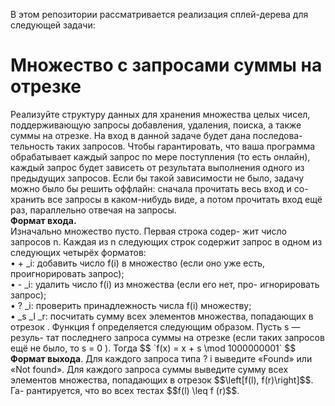 В этом репозитории рассматривается реализация сплей-дерева для следующей задачи:
<h1>Множество с запросами суммы на отрезке</h1>
Реализуйте структуру данных для хранения множества целых чисел,
поддерживающую запросы добавления, удаления, поиска, а также
суммы на отрезке. На вход в данной задаче будет дана последова-
тельность таких запросов. Чтобы гарантировать, что ваша программа
обрабатывает каждый запрос по мере поступления (то есть онлайн),
каждый запрос будет зависеть от результата выполнения одного из
предыдущих запросов. Если бы такой зависимости не было, задачу
можно было бы решить оффлайн: сначала прочитать весь вход и со-
хранить все запросы в каком-нибудь виде, а потом прочитать вход
ещё раз, параллельно отвечая на запросы.
<br>
<b>Формат входа.</b> <br>
Изначально множество пусто. Первая строка содер-
жит число запросов n. Каждая из n следующих строк содержит
запрос в одном из следующих четырёх форматов: <br>
• <nobr>+ _i</nobr>: добавить число <nobr>f(i) </nobr> в множество (если оно уже есть,
проигнорировать запрос);<br>
• <nobr>- _i</nobr>: удалить число <nobr>f(i) </nobr> из множества (если его нет, про-
игнорировать запрос);<br>
• <nobr>? _i</nobr>: проверить принадлежность числа <nobr>f(i) </nobr> множеству;<br>
• <nobr>_s _l _r</nobr>: посчитать сумму всех элементов множества, попадающих в отрезок .
Функция <nobr>f</nobr> определяется следующим образом. Пусть <nobr>s</nobr> — резуль-
тат последнего запроса суммы на отрезке (если таких запросов
ещё не было, то <nobr>s = 0 </nobr>). Тогда
$$
`f(x) = x + s \mod 1000000001`
$$
<b>Формат выхода</b>. Для каждого запроса типа ? i выведите «Found»
или «Not found». Для каждого запроса суммы выведите сумму
всех элементов множества, попадающих в отрезок $$\left[f(l), f(r)\right]$$. Га-
рантируется, что во всех тестах $$f(l) \leq f (r)$$.
  
